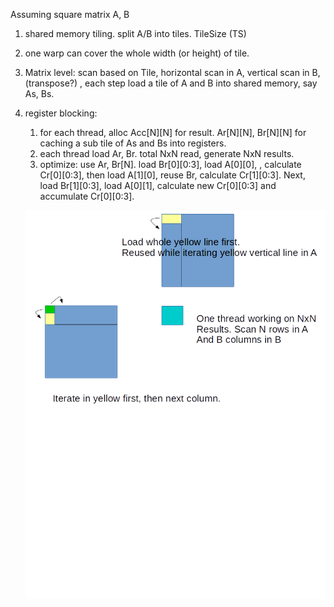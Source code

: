 Assuming square matrix A, B

1. shared memory tiling. split A/B into tiles. TileSize (TS)

2. one warp can cover the whole width (or height) of tile.

3. Matrix level: scan based on Tile, horizontal scan in A, vertical scan in B, (transpose?) , each step load a tile of A and B into shared memory, say As, Bs.

4. register blocking:

   1. for each thread, alloc Acc[N]\[N] for result. Ar[N]\[N], Br[N]\[N] for caching a sub tile of As and Bs into registers.
   2. each thread load Ar, Br. total NxN read, generate NxN results. 
   3. optimize: use Ar, Br[N]. load Br[0]\[0:3], load A[0]\[0], , calculate Cr[0]\[0:3], then load A[1]\[0], reuse Br, calculate Cr[1]\[0:3]. Next, load Br[1]\[0:3], load A[0]\[1], calculate new Cr[0]\[0:3] and accumulate Cr[0]\[0:3]. 

   ![register_blocking](register_blocking.png)